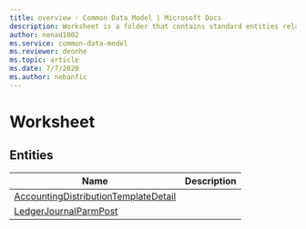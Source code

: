 ```yaml
---
title: overview - Common Data Model | Microsoft Docs
description: Worksheet is a folder that contains standard entities related to the Common Data Model.
author: nenad1002
ms.service: common-data-model
ms.reviewer: deonhe
ms.topic: article
ms.date: 7/7/2020
ms.author: nebanfic
---
```


# Worksheet


## Entities

|Name|Description|
|---|---|
|[AccountingDistributionTemplateDetail](AccountingDistributionTemplateDetail.md)||
|[LedgerJournalParmPost](LedgerJournalParmPost.md)||
